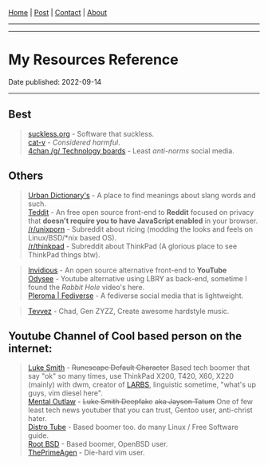 <nav>
<a href="../index.html">Home</a>
|
<a href="../post.html">Post</a>
|
<a href="../contact.html">Contact</a>
|
<a href="../about.html">About</a>
</nav>
</header>
<hr><hr>
<main>
<!-- Your Content Start After This Line -->


# My Resources Reference

Date published: 2022-09-14

---

## Best  
> [suckless.org](https://suckless.org) - Software that suckless.  
> [cat-v](http://harmful.cat-v.org/software/) - *Considered harmful*.  
> [4chan /g/ Technology boards](https://boards.4channel.org/g/) - Least *anti-norms* social media.  

## Others  
> [Urban Dictionary's](https://www.urbandictionary.com/) - A place to find meanings about slang words and such.  
> [Teddit](https://teddit.net/) - An free open source front-end to **Reddit** focused on privacy that **doesn't require you to have JavaScript enabled** in your browser.  
 > [/r/unixporn](https://teddit.net/r/unixporn) - Subreddit about ricing (modding the looks and feels on Linux/BSD/*nix based OS).  
 > [/r/thinkpad](https://teddit.net/r/thinkpad) - Subreddit about ThinkPad (A glorious place to see ThinkPad things btw).  


> [Invidious](https://invidious.sethforprivacy.com/) - An open source alternative front-end to **YouTube**  
> [Odysee](https://odysee.com/) - Youtube alternative using LBRY as back-end, sometime I found the *Rabbit Hole* video's here.  
> [Pleroma | Fediverse](https://stereophonic.space/) - A fediverse social media that is lightweight.  

> [Tevvez](https://www.youtube.com/c/esteevteev) - Chad, Gen ZYZZ, Create awesome hardstyle music.  

## Youtube Channel of Cool based person on the internet:

> [Luke Smith](https://www.youtube.com/c/LukeSmithxyz/) - <s>Runescape Default Character</s> Based tech boomer that say "ok" so many times, use ThinkPad X200, T420, X60, X220 (mainly) with dwm, creator of [LARBS](https://github.com/LukeSmithxyz/LARBS), linguistic sometime, "what's up guys, vim diesel here".  
> [Mental Outlaw](https://www.youtube.com/c/MentalOutlaw/) - <s>Luke Smith Deepfake</s> <s>aka Jayson Tatum</s> One of few least tech news youtuber that you can trust, Gentoo user, anti-christ hater.  
> [Distro Tube](https://www.youtube.com/c/DistroTube) - Based boomer too. do many Linux / Free Software guide.  
> [Root BSD](https://www.youtube.com/channel/UCbpe1SYzZKG4RswEnxxSRZQ) - Based boomer, OpenBSD user.  
> [ThePrimeAgen](https://www.youtube.com/c/ThePrimeagen) - Die-hard vim user.  

